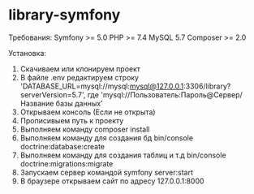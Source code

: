 # library-symfony
Требования:
Symfony >= 5.0
PHP >= 7.4
MySQL 5.7
Composer >= 2.0

Установка:
1) Скачиваем или клонируем проект
2) В файле .env редактируем строку 'DATABASE_URL=mysql://mysql:mysql@127.0.0.1:3306/library?serverVersion=5.7', где 'mysql://Пользователь:Пароль@Сервер/Название базы данных'
3) Открываем консоль (Если не открыта)
4) Прописивыем путь к проекту 
5) Выполняем команду 
composer install
6) Выполняем команду для создания бд 
bin/console doctrine:database:create
7) Выполняем команду для создания таблиц и т.д 
bin/console doctrine:migrations:migrate
8) Запускаем сервер командой 
symfony server:start
9) В браузере открываем сайт по адресу 127.0.0.1:8000
